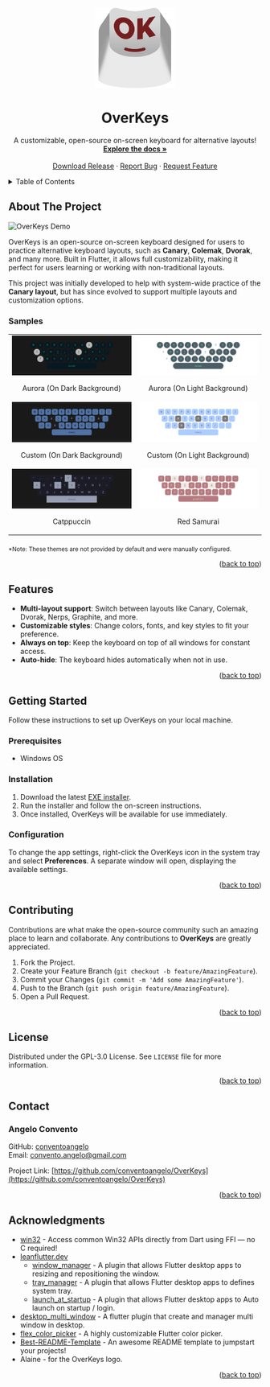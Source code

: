 <a id="readme-top"></a>

<!-- PROJECT LOGO -->
<br />
<div align="center">
  <img src="assets/images/OK.png" alt="OverKeys Logo" width="160" height="160">
  <h1 align="center">OverKeys</h1>
  <p align="center">
    A customizable, open-source on-screen keyboard for alternative layouts!
    <br />
    <a href="https://github.com/conventoangelo/OverKeys"><strong>Explore the docs »</strong></a>
    <br />
    <br />
    <a href="https://github.com/conventoangelo/OverKeys/releases">Download Release</a>
    ·
    <a href="https://github.com/conventoangelo/OverKeys/issues/new?labels=bug&template=bug-report---.md">Report Bug</a>
    ·
    <a href="https://github.com/conventoangelo/OverKeys/issues/new?labels=enhancement&template=feature-request---.md">Request Feature</a>
  </p>
</div>

<!-- TABLE OF CONTENTS -->
<details>
  <summary>Table of Contents</summary>
  <ol>
    <li><a href="#about-the-project">About The Project</a></li>
    <li><a href="#features">Features</a></li>
    <li><a href="#getting-started">Getting Started</a></li>
    <li><a href="#contributing">Contributing</a></li>
    <li><a href="#license">License</a></li>
    <li><a href="#contact">Contact</a></li>
    <li><a href="#acknowledgments">Acknowledgments</a></li>
  </ol>
</details>

<!-- ABOUT THE PROJECT -->

## About The Project

![OverKeys Demo](https://github.com/conventoangelo/OverKeys/blob/main/assets/images/OverKeysDemo.gif)

OverKeys is an open-source on-screen keyboard designed for users to practice alternative keyboard layouts, such as **Canary**, **Colemak**, **Dvorak**, and many more. Built in Flutter, it allows full customizability, making it perfect for users learning or working with non-traditional layouts.

This project was initially developed to help with system-wide practice of the **Canary layout**, but has since evolved to support multiple layouts and customization options.

### Samples

<table>
  <tr>
    <td>
      <img src="assets/images/aurora1.png" alt="aurora dark background">
      <p align="center">Aurora (On Dark Background)</p>
    </td>
    <td>
      <img src="assets/images/aurora2.png" alt="aurora light background">
      <p align="center">Aurora (On Light Background)</p>
    </td>
  </tr>
  <tr>
    <td>
      <img src="assets/images/eyco1.png" alt="custom dark bg">
      <p align="center">Custom (On Dark Background)</p>
    </td>
    <td>
      <img src="assets/images/eyco2.png" alt="custom light bg">
      <p align="center">Custom (On Light Background)</p>
    </td>
  </tr>
  <tr>
    <td>
      <img src="assets/images/catpuccin.png" alt="catpuccin">
      <p align="center">Catppuccin</p>
    </td>
    <td>
      <img src="assets/images/redsamurai.png" alt="red samurai">
      <p align="center">Red Samurai</p>
    </td>
  </tr>
</table>
<sub>*Note: These themes are not provided by default and were manually configured.</sub>

<p align="right">(<a href="#readme-top">back to top</a>)</p>

## Features

- **Multi-layout support**: Switch between layouts like Canary, Colemak, Dvorak, Nerps, Graphite, and more.
- **Customizable styles**: Change colors, fonts, and key styles to fit your preference.
- **Always on top**: Keep the keyboard on top of all windows for constant access.
- **Auto-hide**: The keyboard hides automatically when not in use.

<p align="right">(<a href="#readme-top">back to top</a>)</p>

## Getting Started

Follow these instructions to set up OverKeys on your local machine.

### Prerequisites

- Windows OS

### Installation

1. Download the latest [EXE installer](https://github.com/conventoangelo/OverKeys/releases).
2. Run the installer and follow the on-screen instructions.
3. Once installed, OverKeys will be available for use immediately.

### Configuration

To change the app settings, right-click the OverKeys icon in the system tray and select **Preferences**. A separate window will open, displaying the available settings.

<p align="right">(<a href="#readme-top">back to top</a>)</p>

## Contributing

Contributions are what make the open-source community such an amazing place to learn and collaborate. Any contributions to **OverKeys** are greatly appreciated.

1. Fork the Project.
2. Create your Feature Branch (`git checkout -b feature/AmazingFeature`).
3. Commit your Changes (`git commit -m 'Add some AmazingFeature'`).
4. Push to the Branch (`git push origin feature/AmazingFeature`).
5. Open a Pull Request.

<p align="right">(<a href="#readme-top">back to top</a>)</p>

## License

Distributed under the GPL-3.0 License. See `LICENSE` file for more information.

<p align="right">(<a href="#readme-top">back to top</a>)</p>

## Contact

### Angelo Convento

GitHub: [conventoangelo](https://github.com/conventoangelo)  
Email: <convento.angelo@gmail.com>

Project Link: [https://github.com/conventoangelo/OverKeys](https://github.com/conventoangelo/OverKeys)

<p align="right">(<a href="#readme-top">back to top</a>)</p>

## Acknowledgments

- [win32](https://win32.pub/) - Access common Win32 APIs directly from Dart using FFI — no C required!
- [leanflutter.dev](https://leanflutter.dev/our-packages/)
  - [window_manager](https://pub.dev/packages/window_manager) - A plugin that allows Flutter desktop apps to resizing and repositioning the window.
  - [tray_manager](https://pub.dev/packages/tray_manager) - A plugin that allows Flutter desktop apps to defines system tray.
  - [launch_at_startup](https://pub.dev/packages/launch_at_startup) - A plugin that allows Flutter desktop apps to Auto launch on startup / login.
- [desktop_multi_window](https://pub.dev/packages/desktop_multi_window) - A flutter plugin that create and manager multi window in desktop.
- [flex_color_picker](https://github.com/rydmike/flex_color_picker) - A highly customizable Flutter color picker.
- [Best-README-Template](https://github.com/othneildrew/Best-README-Template) - An awesome README template to jumpstart your projects!
- Alaine - for the OverKeys logo.

<p align="right">(<a href="#readme-top">back to top</a>)</p>
